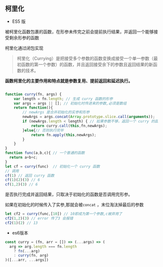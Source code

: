 ## 柯里化

- ES5 版

被柯里化函数包裹的函数，在形参未传完之前会提前执行结果，并返回一个能够接受剩余形参的函数

柯里化通过闭包实现

> 柯里化（Currying）是把接受多个参数的函数变换成接受一个单一参数（最初函数的第一个参数）的函数，并且返回接受余下的参数且返回结果的新函数的技术。

**函数柯里化的主要作用和特点就是参数复用、提前返回和延迟执行。**

```js

function curry(fn, args) {
    var length = fn.length; // 生成 curry 函数的形参
    var args = args || []; // 初始化时传进来的参数,必须是数组
    return function(){
        // newArgs 是合并初始化的实参和形参
        newArgs = args.concat(Array.prototype.slice.call(arguments));
        if (newArgs.length < length) { // 如果参数不够，返回一个 curry 的函数
            return curry.call(this,fn,newArgs);
        }else{// 否则执行完毕
            return fn.apply(this,newArgs);
        }
    }
}
function func(a,b,c){ // 一个普通的函数
  return a+b+c;
}
let cf = curry(func)  // 初始化一个 curry 函数
// 调用
cf(1) // 返回 curry 函数
cf(1)(2)(3) // 6
cf(1,2)(3) // 6
```

是否执行完成并返回结果，只取决于初始化的函数是否调用完形参。

如果在初始化的时候传入了实参,那就会被`concat` ，末位淘汰掉最后的参数

```js
let cf2 = curry(func,[10]) // 10即成为第一个参数,c被弃用了
cf2(1,2)(3) // error 传了3 会报错
cf2(1)(2) // 13
```

- es6版本

```js
const curry = (fn, arr = []) => (...args) => (
  arg => arg.length === fn.length
    ? fn(...arg)
    : curry(fn, arg)
)([...arr, ...args])
```

